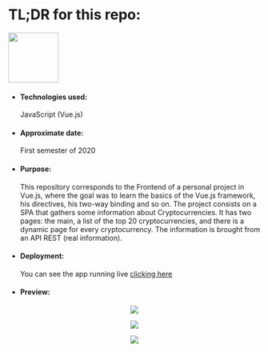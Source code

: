 <h1>TL;DR for this repo:</h1>
<img src="https://i.imgur.com/oUH9hNy.png" height="100" width="100">
<ul>
  <li><h4>Technologies used:</h4>JavaScript (Vue.js)</li>
  <li><h4>Approximate date:</h4>First semester of 2020</li>
  <li><h4>Purpose:</h4>This repository corresponds to the Frontend of a personal project in Vue.js, where the goal was to learn the basics of the Vue.js framework, his directives, his two-way binding and so on. The project consists on a SPA that gathers some information about Cryptocurrencies. It has two pages: the main, a list of the top 20 cryptocurrencies, and there is a dynamic page for every cryptocurrency. The information is brought from an API REST (real information).</li>
  <li><h4>Deployment:</h4>You can see the app running live <a href="https://juanmarcosdev.github.io/vuejs-cryptocurrencies/" target="_blank" rel="noopener noreferrer">clicking here</a></li>
  <li><h4>Preview:</h4></li>
</ul>
<p align="center">
    <img src="https://i.ibb.co/cJqYs5n/Screenshot-from-2021-05-02-23-18-26.png">
</p>
<p align="center">
    <img src="https://i.ibb.co/m80d4H1/Screenshot-from-2021-05-02-23-18-29.png">
</p>
<p align="center">
    <img src="https://i.ibb.co/v12YMbT/Screenshot-from-2021-05-02-23-18-34.png">
</p>
